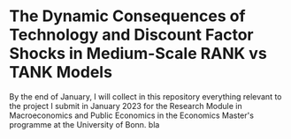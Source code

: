 # The Dynamic Consequences of Technology and Discount Factor Shocks in Medium-Scale RANK vs TANK Models

By the end of January, I will collect in this repository everything relevant to the project I submit in January 2023 for the Research Module in Macroeconomics and Public Economics in the Economics Master's programme at the University of Bonn. bla
